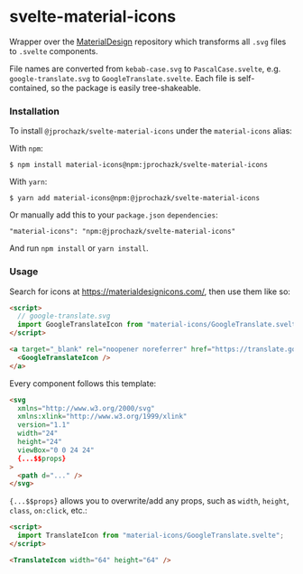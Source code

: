 # svelte-material-icons

Wrapper over the [MaterialDesign](https://github.com/Templarian/MaterialDesign) repository which transforms all `.svg` files to `.svelte` components.

File names are converted from `kebab-case.svg` to `PascalCase.svelte`, e.g. `google-translate.svg` to `GoogleTranslate.svelte`. Each file is self-contained, so the package is easily tree-shakeable.

### Installation

To install `@jprochazk/svelte-material-icons` under the `material-icons` alias:

With `npm`:
```
$ npm install material-icons@npm:jprochazk/svelte-material-icons
```
With `yarn`:
```
$ yarn add material-icons@npm:@jprochazk/svelte-material-icons
```
Or manually add this to your `package.json` `dependencies`:
```
"material-icons": "npm:@jprochazk/svelte-material-icons"
```
And run `npm install` or `yarn install`.

### Usage

Search for icons at https://materialdesignicons.com/, then use them like so:

```html
<script>
  // google-translate.svg
  import GoogleTranslateIcon from "material-icons/GoogleTranslate.svelte";
</script>

<a target="_blank" rel="noopener noreferrer" href="https://translate.google.com/">
  <GoogleTranslateIcon />
</a>
```

Every component follows this template:
```html
<svg
  xmlns="http://www.w3.org/2000/svg"
  xmlns:xlink="http://www.w3.org/1999/xlink"
  version="1.1"
  width="24"
  height="24"
  viewBox="0 0 24 24"
  {...$$props}
>
  <path d="..." />
</svg>
```
`{...$$props}` allows you to overwrite/add any props, such as `width`, `height`, `class`, `on:click`, etc.:
```html
<script>
  import TranslateIcon from "material-icons/GoogleTranslate.svelte";
</script>

<TranslateIcon width="64" height="64" />
```
